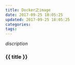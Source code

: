 ```yaml
---
title: Docker之image
date: 2017-09-25 18:05:25
updated: 2017-09-25 18:05:25
categories:
tags:
---
```


*discription*

### {{ title }}
